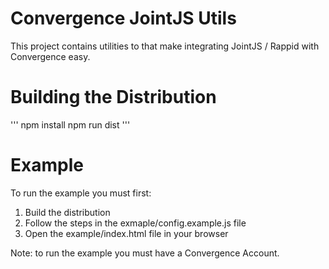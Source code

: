 # Convergence JointJS Utils

This project contains utilities to that make integrating JointJS / Rappid with Convergence easy.

# Building the Distribution

'''
npm install
npm run dist
'''

# Example
To run the example you must first:

1. Build the distribution
2. Follow the steps in the exmaple/config.example.js file
3. Open the example/index.html file in your browser


Note: to run the example you must have a Convergence Account.
